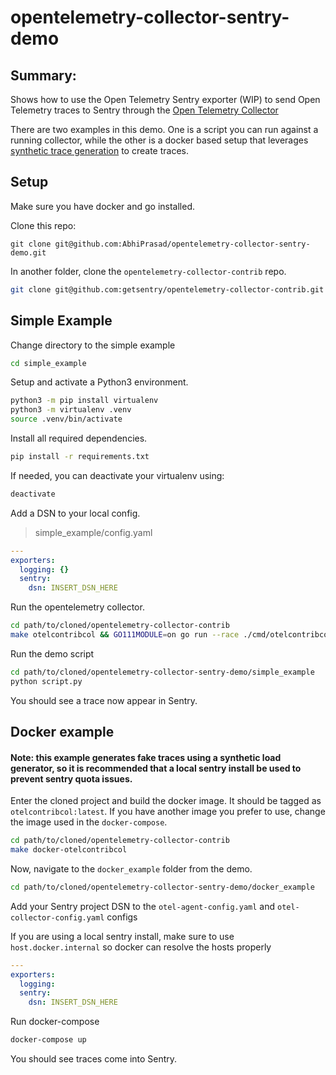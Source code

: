 # opentelemetry-collector-sentry-demo

## Summary:

Shows how to use the Open Telemetry Sentry exporter (WIP) to send Open Telemetry traces to Sentry through the [Open Telemetry Collector](https://github.com/open-telemetry/opentelemetry-collector)

There are two examples in this demo. One is a script you can run against a running collector, while the other is a docker based setup that leverages [synthetic trace generation](https://github.com/Omnition/synthetic-load-generator) to create traces.

## Setup

Make sure you have docker and go installed.

Clone this repo:

```
git clone git@github.com:AbhiPrasad/opentelemetry-collector-sentry-demo.git
```

In another folder, clone the `opentelemetry-collector-contrib` repo.

```bash
git clone git@github.com:getsentry/opentelemetry-collector-contrib.git
```

## Simple Example

Change directory to the simple example

```bash
cd simple_example
```

Setup and activate a Python3 environment.

```bash
python3 -m pip install virtualenv
python3 -m virtualenv .venv
source .venv/bin/activate
```

Install all required dependencies.

```bash
pip install -r requirements.txt
```

If needed, you can deactivate your virtualenv using:

```bash
deactivate
```

Add a DSN to your local config.

> simple_example/config.yaml

```yaml
---
exporters:
  logging: {}
  sentry:
    dsn: INSERT_DSN_HERE
```

Run the opentelemetry collector.

```bash
cd path/to/cloned/opentelemetry-collector-contrib
make otelcontribcol && GO111MODULE=on go run --race ./cmd/otelcontribcol/... --config "PATH_TO/opentelemetry-collector-sentry-demo/simple_example/config.yaml"  --metrics-addr "localhost:1337"
```

Run the demo script

```bash
cd path/to/cloned/opentelemetry-collector-sentry-demo/simple_example
python script.py
```

You should see a trace now appear in Sentry.

## Docker example

#### Note: this example generates fake traces using a synthetic load generator, so it is recommended that a local sentry install be used to prevent sentry quota issues.

Enter the cloned project and build the docker image. It should be tagged as `otelcontribcol:latest`. If you have another image you prefer to use, change the image used in the `docker-compose`.

```bash
cd path/to/cloned/opentelemetry-collector-contrib
make docker-otelcontribcol
```

Now, navigate to the `docker_example` folder from the demo.

```bash
cd path/to/cloned/opentelemetry-collector-sentry-demo/docker_example
```

Add your Sentry project DSN to the `otel-agent-config.yaml` and `otel-collector-config.yaml` configs

If you are using a local sentry install, make sure to use `host.docker.internal` so docker can resolve the hosts properly

```yaml
---
exporters:
  logging:
  sentry:
    dsn: INSERT_DSN_HERE
```

Run docker-compose

```bash
docker-compose up
```

You should see traces come into Sentry.
